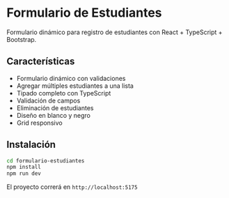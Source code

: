 # Formulario de Estudiantes

Formulario dinámico para registro de estudiantes con React + TypeScript + Bootstrap.

## Características

- Formulario dinámico con validaciones
- Agregar múltiples estudiantes a una lista
- Tipado completo con TypeScript
- Validación de campos
- Eliminación de estudiantes
- Diseño en blanco y negro
- Grid responsivo

## Instalación

```bash
cd formulario-estudiantes
npm install
npm run dev
```

El proyecto correrá en `http://localhost:5175`
